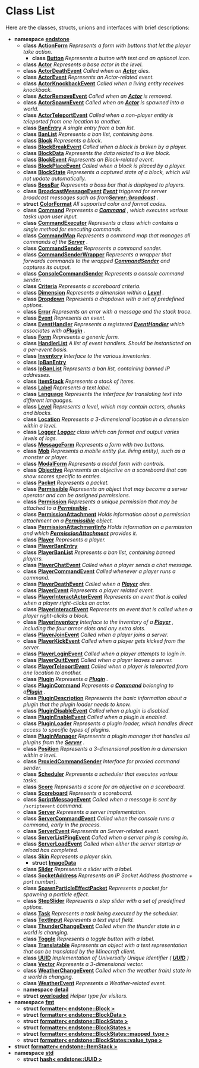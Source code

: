 
# Class List


Here are the classes, structs, unions and interfaces with brief descriptions:

* **namespace** [**endstone**](namespaceendstone.md)     
    * **class** [**ActionForm**](classendstone_1_1ActionForm.md) _Represents a form with buttons that let the player take action._     
        * **class** [**Button**](classendstone_1_1ActionForm_1_1Button.md) _Represents a button with text and an optional icon._     
    * **class** [**Actor**](classendstone_1_1Actor.md) _Represents a base actor in the level._     
    * **class** [**ActorDeathEvent**](classendstone_1_1ActorDeathEvent.md) _Called when an_ [_**Actor**_](classendstone_1_1Actor.md) _dies._    
    * **class** [**ActorEvent**](classendstone_1_1ActorEvent.md) _Represents an Actor-related event._     
    * **class** [**ActorKnockbackEvent**](classendstone_1_1ActorKnockbackEvent.md) _Called when a living entity receives knockback._     
    * **class** [**ActorRemoveEvent**](classendstone_1_1ActorRemoveEvent.md) _Called when an_ [_**Actor**_](classendstone_1_1Actor.md) _is removed._    
    * **class** [**ActorSpawnEvent**](classendstone_1_1ActorSpawnEvent.md) _Called when an_ [_**Actor**_](classendstone_1_1Actor.md) _is spawned into a world._    
    * **class** [**ActorTeleportEvent**](classendstone_1_1ActorTeleportEvent.md) _Called when a non-player entity is teleported from one location to another._     
    * **class** [**BanEntry**](classendstone_1_1BanEntry.md) _A single entry from a ban list._     
    * **class** [**BanList**](classendstone_1_1BanList.md) _Represents a ban list, containing bans._     
    * **class** [**Block**](classendstone_1_1Block.md) _Represents a block._     
    * **class** [**BlockBreakEvent**](classendstone_1_1BlockBreakEvent.md) _Called when a block is broken by a player._     
    * **class** [**BlockData**](classendstone_1_1BlockData.md) _Represents the data related to a live block._     
    * **class** [**BlockEvent**](classendstone_1_1BlockEvent.md) _Represents an Block-related event._     
    * **class** [**BlockPlaceEvent**](classendstone_1_1BlockPlaceEvent.md) _Called when a block is placed by a player._     
    * **class** [**BlockState**](classendstone_1_1BlockState.md) _Represents a captured state of a block, which will not update automatically._     
    * **class** [**BossBar**](classendstone_1_1BossBar.md) _Represents a boss bar that is displayed to players._     
    * **class** [**BroadcastMessageEvent**](classendstone_1_1BroadcastMessageEvent.md) [_**Event**_](classendstone_1_1Event.md) _triggered for server broadcast messages such as from_[_**Server::broadcast**_](classendstone_1_1Server.md#function-broadcast) _._    
    * **struct** [**ColorFormat**](structendstone_1_1ColorFormat.md) _All supported color and format codes._     
    * **class** [**Command**](classendstone_1_1Command.md) _Represents a_ [_**Command**_](classendstone_1_1Command.md) _, which executes various tasks upon user input._    
    * **class** [**CommandExecutor**](classendstone_1_1CommandExecutor.md) _Represents a class which contains a single method for executing commands._     
    * **class** [**CommandMap**](classendstone_1_1CommandMap.md) _Represents a command map that manages all commands of the_ [_**Server**_](classendstone_1_1Server.md) _._    
    * **class** [**CommandSender**](classendstone_1_1CommandSender.md) _Represents a command sender._     
    * **class** [**CommandSenderWrapper**](classendstone_1_1CommandSenderWrapper.md) _Represents a wrapper that forwards commands to the wrapped_ [_**CommandSender**_](classendstone_1_1CommandSender.md) _and captures its output._    
    * **class** [**ConsoleCommandSender**](classendstone_1_1ConsoleCommandSender.md) _Represents a console command sender._ 
    * **class** [**Criteria**](classendstone_1_1Criteria.md) _Represents a scoreboard criteria._     
    * **class** [**Dimension**](classendstone_1_1Dimension.md) _Represents a dimension within a_ [_**Level**_](classendstone_1_1Level.md) _._    
    * **class** [**Dropdown**](classendstone_1_1Dropdown.md) _Represents a dropdown with a set of predefined options._     
    * **class** [**Error**](classendstone_1_1Error.md) _Represents an error with a message and the stack trace._     
    * **class** [**Event**](classendstone_1_1Event.md) _Represents an event._     
    * **class** [**EventHandler**](classendstone_1_1EventHandler.md) _Represents a registered_ [_**EventHandler**_](classendstone_1_1EventHandler.md) _which associates with a_[_**Plugin**_](classendstone_1_1Plugin.md) _._    
    * **class** [**Form**](classendstone_1_1Form.md) _Represents a generic form._     
    * **class** [**HandlerList**](classendstone_1_1HandlerList.md) _A list of event handlers. Should be instantiated on a per-event basis._     
    * **class** [**Inventory**](classendstone_1_1Inventory.md) _Interface to the various inventories._     
    * **class** [**IpBanEntry**](classendstone_1_1IpBanEntry.md)     
    * **class** [**IpBanList**](classendstone_1_1IpBanList.md) _Represents a ban list, containing banned IP addresses._     
    * **class** [**ItemStack**](classendstone_1_1ItemStack.md) _Represents a stack of items._     
    * **class** [**Label**](classendstone_1_1Label.md) _Represents a text label._     
    * **class** [**Language**](classendstone_1_1Language.md) _Represents the interface for translating text into different languages._     
    * **class** [**Level**](classendstone_1_1Level.md) _Represents a level, which may contain actors, chunks and blocks._     
    * **class** [**Location**](classendstone_1_1Location.md) _Represents a 3-dimensional location in a dimension within a level._     
    * **class** [**Logger**](classendstone_1_1Logger.md) [_**Logger**_](classendstone_1_1Logger.md) _class which can format and output varies levels of logs._    
    * **class** [**MessageForm**](classendstone_1_1MessageForm.md) _Represents a form with two buttons._     
    * **class** [**Mob**](classendstone_1_1Mob.md) _Represents a mobile entity (i.e. living entity), such as a monster or player._     
    * **class** [**ModalForm**](classendstone_1_1ModalForm.md) _Represents a modal form with controls._     
    * **class** [**Objective**](classendstone_1_1Objective.md) _Represents an objective on a scoreboard that can show scores specific to entries._     
    * **class** [**Packet**](classendstone_1_1Packet.md) _Represents a packet._     
    * **class** [**Permissible**](classendstone_1_1Permissible.md) _Represents an object that may become a server operator and can be assigned permissions._     
    * **class** [**Permission**](classendstone_1_1Permission.md) _Represents a unique permission that may be attached to a_ [_**Permissible**_](classendstone_1_1Permissible.md) _._    
    * **class** [**PermissionAttachment**](classendstone_1_1PermissionAttachment.md) _Holds information about a permission attachment on a_ [_**Permissible**_](classendstone_1_1Permissible.md) _object._    
    * **class** [**PermissionAttachmentInfo**](classendstone_1_1PermissionAttachmentInfo.md) _Holds information on a permission and which_ [_**PermissionAttachment**_](classendstone_1_1PermissionAttachment.md) _provides it._    
    * **class** [**Player**](classendstone_1_1Player.md) _Represents a player._     
    * **class** [**PlayerBanEntry**](classendstone_1_1PlayerBanEntry.md)     
    * **class** [**PlayerBanList**](classendstone_1_1PlayerBanList.md) _Represents a ban list, containing banned players._     
    * **class** [**PlayerChatEvent**](classendstone_1_1PlayerChatEvent.md) _Called when a player sends a chat message._     
    * **class** [**PlayerCommandEvent**](classendstone_1_1PlayerCommandEvent.md) _Called whenever a player runs a command._     
    * **class** [**PlayerDeathEvent**](classendstone_1_1PlayerDeathEvent.md) _Called when a_ [_**Player**_](classendstone_1_1Player.md) _dies._    
    * **class** [**PlayerEvent**](classendstone_1_1PlayerEvent.md) _Represents a player related event._     
    * **class** [**PlayerInteractActorEvent**](classendstone_1_1PlayerInteractActorEvent.md) _Represents an event that is called when a player right-clicks an actor._     
    * **class** [**PlayerInteractEvent**](classendstone_1_1PlayerInteractEvent.md) _Represents an event that is called when a player right-clicks a block._     
    * **class** [**PlayerInventory**](classendstone_1_1PlayerInventory.md) _Interface to the inventory of a_ [_**Player**_](classendstone_1_1Player.md) _, including the four armor slots and any extra slots._
    * **class** [**PlayerJoinEvent**](classendstone_1_1PlayerJoinEvent.md) _Called when a player joins a server._     
    * **class** [**PlayerKickEvent**](classendstone_1_1PlayerKickEvent.md) _Called when a player gets kicked from the server._     
    * **class** [**PlayerLoginEvent**](classendstone_1_1PlayerLoginEvent.md) _Called when a player attempts to login in._     
    * **class** [**PlayerQuitEvent**](classendstone_1_1PlayerQuitEvent.md) _Called when a player leaves a server._     
    * **class** [**PlayerTeleportEvent**](classendstone_1_1PlayerTeleportEvent.md) _Called when a player is teleported from one location to another._     
    * **class** [**Plugin**](classendstone_1_1Plugin.md) _Represents a_ [_**Plugin**_](classendstone_1_1Plugin.md) _._    
    * **class** [**PluginCommand**](classendstone_1_1PluginCommand.md) _Represents a_ [_**Command**_](classendstone_1_1Command.md) _belonging to a_[_**Plugin**_](classendstone_1_1Plugin.md) _._    
    * **class** [**PluginDescription**](classendstone_1_1PluginDescription.md) _Represents the basic information about a plugin that the plugin loader needs to know._     
    * **class** [**PluginDisableEvent**](classendstone_1_1PluginDisableEvent.md) _Called when a plugin is disabled._     
    * **class** [**PluginEnableEvent**](classendstone_1_1PluginEnableEvent.md) _Called when a plugin is enabled._     
    * **class** [**PluginLoader**](classendstone_1_1PluginLoader.md) _Represents a plugin loader, which handles direct access to specific types of plugins._     
    * **class** [**PluginManager**](classendstone_1_1PluginManager.md) _Represents a plugin manager that handles all plugins from the_ [_**Server**_](classendstone_1_1Server.md) _._    
    * **class** [**Position**](classendstone_1_1Position.md) _Represents a 3-dimensional position in a dimension within a level._     
    * **class** [**ProxiedCommandSender**](classendstone_1_1ProxiedCommandSender.md) _Interface for proxied command sender._     
    * **class** [**Scheduler**](classendstone_1_1Scheduler.md) _Represents a scheduler that executes various tasks._     
    * **class** [**Score**](classendstone_1_1Score.md) _Represents a score for an objective on a scoreboard._     
    * **class** [**Scoreboard**](classendstone_1_1Scoreboard.md) _Represents a scoreboard._     
    * **class** [**ScriptMessageEvent**](classendstone_1_1ScriptMessageEvent.md) _Called when a message is sent by_ `/scriptevent` _command._    
    * **class** [**Server**](classendstone_1_1Server.md) _Represents a server implementation._     
    * **class** [**ServerCommandEvent**](classendstone_1_1ServerCommandEvent.md) _Called when the console runs a command, early in the process._     
    * **class** [**ServerEvent**](classendstone_1_1ServerEvent.md) _Represents an Server-related event._     
    * **class** [**ServerListPingEvent**](classendstone_1_1ServerListPingEvent.md) _Called when a server ping is coming in._     
    * **class** [**ServerLoadEvent**](classendstone_1_1ServerLoadEvent.md) _Called when either the server startup or reload has completed._     
    * **class** [**Skin**](classendstone_1_1Skin.md) _Represents a player skin._     
        * **struct** [**ImageData**](structendstone_1_1Skin_1_1ImageData.md)     
    * **class** [**Slider**](classendstone_1_1Slider.md) _Represents a slider with a label._     
    * **class** [**SocketAddress**](classendstone_1_1SocketAddress.md) _Represents an IP Socket Address (hostname + port number)._     
    * **class** [**SpawnParticleEffectPacket**](classendstone_1_1SpawnParticleEffectPacket.md) _Represents a packet for spawning a particle effect._     
    * **class** [**StepSlider**](classendstone_1_1StepSlider.md) _Represents a step slider with a set of predefined options._     
    * **class** [**Task**](classendstone_1_1Task.md) _Represents a task being executed by the scheduler._     
    * **class** [**TextInput**](classendstone_1_1TextInput.md) _Represents a text input field._     
    * **class** [**ThunderChangeEvent**](classendstone_1_1ThunderChangeEvent.md) _Called when the thunder state in a world is changing._     
    * **class** [**Toggle**](classendstone_1_1Toggle.md) _Represents a toggle button with a label._     
    * **class** [**Translatable**](classendstone_1_1Translatable.md) _Represents an object with a text representation that can be translated by the Minecraft client._     
    * **class** [**UUID**](classendstone_1_1UUID.md) _Implementation of Universally Unique Identifier (_ [_**UUID**_](classendstone_1_1UUID.md) _)_    
    * **class** [**Vector**](classendstone_1_1Vector.md) _Represents a 3-dimensional vector._     
    * **class** [**WeatherChangeEvent**](classendstone_1_1WeatherChangeEvent.md) _Called when the weather (rain) state in a world is changing._     
    * **class** [**WeatherEvent**](classendstone_1_1WeatherEvent.md) _Represents a Weather-related event._     
    * **namespace** [**detail**](namespaceendstone_1_1detail.md) 
    * **struct** [**overloaded**](structendstone_1_1overloaded.md) _Helper type for visitors._ 
* **namespace** [**fmt**](namespacefmt.md)     
    * **struct** [**formatter&lt; endstone::Block &gt;**](structfmt_1_1formatter_3_01endstone_1_1Block_01_4.md)     
    * **struct** [**formatter&lt; endstone::BlockData &gt;**](structfmt_1_1formatter_3_01endstone_1_1BlockData_01_4.md)     
    * **struct** [**formatter&lt; endstone::BlockState &gt;**](structfmt_1_1formatter_3_01endstone_1_1BlockState_01_4.md)     
    * **struct** [**formatter&lt; endstone::BlockStates &gt;**](structfmt_1_1formatter_3_01endstone_1_1BlockStates_01_4.md)     
    * **struct** [**formatter&lt; endstone::BlockStates::mapped\_type &gt;**](structfmt_1_1formatter_3_01endstone_1_1BlockStates_1_1mapped__type_01_4.md)     
    * **struct** [**formatter&lt; endstone::BlockStates::value\_type &gt;**](structfmt_1_1formatter_3_01endstone_1_1BlockStates_1_1value__type_01_4.md)     
* **struct** [**formatter&lt; endstone::ItemStack &gt;**](structfmt_1_1formatter_3_01endstone_1_1ItemStack_01_4.md)     
* **namespace** [**std**](namespacestd.md)     
    * **struct** [**hash&lt; endstone::UUID &gt;**](structstd_1_1hash_3_01endstone_1_1UUID_01_4.md)     

